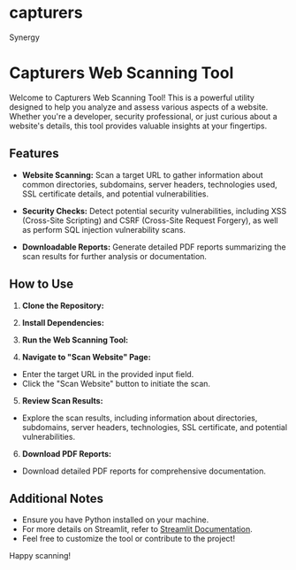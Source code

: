 # capturers
Synergy
# Capturers Web Scanning Tool

Welcome to Capturers Web Scanning Tool! This is a powerful utility designed to help you analyze and assess various aspects of a website. Whether you're a developer, security professional, or just curious about a website's details, this tool provides valuable insights at your fingertips.

## Features

- **Website Scanning:** Scan a target URL to gather information about common directories, subdomains, server headers, technologies used, SSL certificate details, and potential vulnerabilities.

- **Security Checks:** Detect potential security vulnerabilities, including XSS (Cross-Site Scripting) and CSRF (Cross-Site Request Forgery), as well as perform SQL injection vulnerability scans.

- **Downloadable Reports:** Generate detailed PDF reports summarizing the scan results for further analysis or documentation.

## How to Use

1. **Clone the Repository:**

2. **Install Dependencies:**

3. **Run the Web Scanning Tool:**

4. **Navigate to "Scan Website" Page:**
- Enter the target URL in the provided input field.
- Click the "Scan Website" button to initiate the scan.

5. **Review Scan Results:**
- Explore the scan results, including information about directories, subdomains, server headers, technologies, SSL certificate, and potential vulnerabilities.

6. **Download PDF Reports:**
- Download detailed PDF reports for comprehensive documentation.

## Additional Notes

- Ensure you have Python installed on your machine.
- For more details on Streamlit, refer to [Streamlit Documentation](https://docs.streamlit.io/).
- Feel free to customize the tool or contribute to the project!

Happy scanning!
